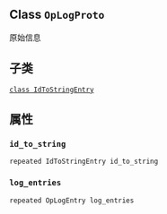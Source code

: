 

## Class  `OpLogProto` 
原始信息

## 子类
[ `class IdToStringEntry` ](https://tensorflow.google.cn/api_docs/python/tf/compat/v1/profiler/OpLogProto/IdToStringEntry)

## 属性


###  `id_to_string` 
 `repeated IdToStringEntry id_to_string` 

###  `log_entries` 
 `repeated OpLogEntry log_entries` 


